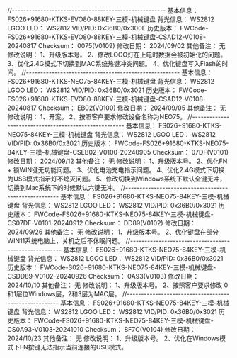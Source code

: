 //------------------------------------------------------
基本信息：  FS026+91680-KTKS-EVO80-88KEY-三模-机械键盘
背光信息：  WS2812
LGOO LED：  WS2812
VID/PID:	0x36B0/0x300E
历史版本：  FWCode-FS026+91680-KTKS-EVO80-88KEY-三模-机械键盘-CSAD12-V0108-20240817
Checksum：  0075(V0109)
修改日期：  2024/09/02
其他备注：  无
修改说明：
	1、升级版本号。
	2、修改LOGO灯在上电时数据会被初始化的问题。
	3、优化2.4G模式下切换到MAC系统热键冲突问题。
	4、优化键盘写入Flash的时间。
//------------------------------------------------------
基本信息：  FS026+91680-KTKS-NEO75-84KEY-三模-机械键盘
背光信息：  WS2812
LGOO LED：  WS2812
VID/PID:	0x36B0/0x3021
历史版本：  FWCode-FS026+91680-KTKS-EVO80-88KEY-三模-机械键盘-CSAD12-V0108-20240817
Checksum：  EB02(V0100)
修改日期：  2024/09/05
其他备注：  无
修改说明：
	1、开案。
	2、按照客户要求修改设备名称为NEO75。
//------------------------------------------------------
基本信息：  FS026+91680-KTKS-NEO75-84KEY-三模-机械键盘
背光信息：  WS2812
LGOO LED：  WS2812
VID/PID:	0x36B0/0x3021
历史版本：  FWCode-FS026+91680-KTKS-NEO75-84KEY-三模-机械键盘-CSEB02-V0100-20240905
Checksum：  07DF(V0101)
修改日期：  2024/09/12
其他备注：  无
修改说明：
	1、升级版本号。
	2、优化FN + 锁WIN键无功能问题。
	3、优化电池充电指示问题。
	4、优化2.4G模式下切换为USB模式指示灯不熄灭问题。
	5、修改切换到Windows系统下默认全键无冲，切换到Mac系统下的时候默认六键无冲。
//------------------------------------------------------
基本信息：  FS026+91680-KTKS-NEO75-84KEY-三模-机械键盘
背光信息：  WS2812
LGOO LED：  WS2812
VID/PID:	0x36B0/0x3021
历史版本：  FWCode-FS026+91680-KTKS-NEO75-84KEY-三模-机械键盘-CS07DF-V0101-20240912
Checksum：  DD89(V0102)
修改日期：  2024/09/26
其他备注：  无
修改说明：
	1、升级版本号。
	2、优化键盘在部分WIN11系统电脑上，关机之后不休眠问题。
//------------------------------------------------------
基本信息：  FS026+91680-KTKS-NEO75-84KEY-三模-机械键盘
背光信息：  WS2812
LGOO LED：  WS2812
VID/PID:	0x36B0/0x3021
历史版本：  FWCode-S026+91680-KTKS-NEO75-84KEY-三模-机械键盘-CSDD89-V0102-20240926
Checksum：  0A93(V0103)
修改日期：  2024/10/10
其他备注：  无
修改说明：
	1、升级版本号。
	2、按照客户要求修改 0和1层位Windows层，2和3层为MAC层。
//------------------------------------------------------
基本信息：  FS026+91680-KTKS-NEO75-84KEY-三模-机械键盘
背光信息：  WS2812
LGOO LED：  WS2812
VID/PID:	0x36B0/0x3021
历史版本：  FWCode-FS026+91680-KTKS-NEO75-84KEY-三模-机械键盘-CS0A93-V0103-20241010
Checksum：  BF7C(V0104)
修改日期：  2024/10/23
其他备注：  无
修改说明：
	1、升级版本号。
	2、优化在Windows模式下FN按键无法指示当前连接的USB模式。
	